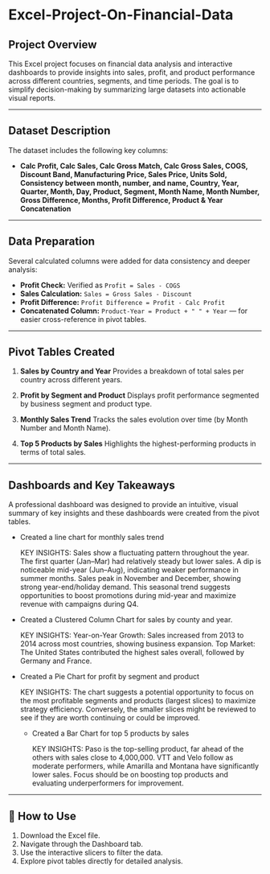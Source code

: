 # Excel-Project-On-Financial-Data

## Project Overview

This Excel project focuses on financial data analysis and interactive dashboards to provide insights into sales, profit, and product performance across different countries, segments, and time periods. The goal is to simplify decision-making by summarizing large datasets into actionable visual reports.

---

## Dataset Description

The dataset includes the following key columns:

* **Calc Profit, Calc Sales, Calc Gross Match, Calc Gross Sales, COGS, Discount Band, Manufacturing Price, Sales Price, Units Sold, Consistency between month, number, and name, Country, Year, Quarter, Month, Day, Product, Segment, Month Name, Month Number, Gross Difference, Months, Profit Difference, Product & Year Concatenation**

---

## Data Preparation

Several calculated columns were added for data consistency and deeper analysis:

- **Profit Check:** Verified as `Profit = Sales - COGS`
- **Sales Calculation:** `Sales = Gross Sales - Discount`
- **Profit Difference:** `Profit Difference = Profit - Calc Profit`
- **Concatenated Column:** `Product-Year = Product + " " + Year` — for easier cross-reference in pivot tables.

---

## Pivot Tables Created

1. **Sales by Country and Year**
   Provides a breakdown of total sales per country across different years.

2. **Profit by Segment and Product**
   Displays profit performance segmented by business segment and product type.

3. **Monthly Sales Trend**
   Tracks the sales evolution over time (by Month Number and Month Name).

4. **Top 5 Products by Sales**
   Highlights the highest-performing products in terms of total sales.

---

## Dashboards and Key Takeaways

A professional dashboard was designed to provide an intuitive, visual summary of key insights and these dashboards were created from the pivot tables.

* Created a line chart for monthly sales trend
  
  KEY INSIGHTS:
  Sales show a fluctuating pattern throughout the year.
  The first quarter (Jan–Mar) had relatively steady but lower sales.
  A dip is noticeable mid-year (Jun–Aug), indicating weaker performance in summer months.
  Sales peak in November and December, showing strong year-end/holiday demand.
  This seasonal trend suggests opportunities to boost promotions during mid-year and maximize revenue with campaigns during Q4.
  
* Created a Clustered Column Chart for sales by county and year.
  
  KEY INSIGHTS:
  Year-on-Year Growth: Sales increased from 2013 to 2014 across most countries, showing business expansion.
  Top Market: The United States contributed the highest sales overall, followed by Germany and France.
  
* Created a Pie Chart for profit by segment and product
  
  KEY INSIGHTS:
  The chart suggests a potential opportunity to focus on the most profitable segments and products (largest slices) to maximize strategy efficiency.
  Conversely, the smaller slices might be reviewed to see if they are worth continuing or could be improved.

  * Created a Bar Chart for top 5 products by sales
    
    KEY INSIGHTS:
    Paso is the top-selling product, far ahead of the others with sales close to 4,000,000.
    VTT and Velo follow as moderate performers, while Amarilla and Montana have significantly lower sales.
    Focus should be on boosting top products and evaluating underperformers for improvement.

---

## 🎯 How to Use

1. Download the Excel file.
2. Navigate through the Dashboard tab.
3. Use the interactive slicers to filter the data.
4. Explore pivot tables directly for detailed analysis.


